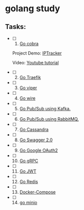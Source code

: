 # golang study

## Tasks:
- [ ] 1. [Go cobra](https://github.com/spf13/cobra)
  
  Project Demo: [IPTracker](https://github.com/code-toan-bug/iptrackerProject)

  Video: [Youtube tutorial](https://www.youtube.com/watch?v=Ll-s38JKWi8)
    
- [ ] 2. [Go Traefik](https://github.com/traefik/traefik)
- [ ] 3. [Go viper ](https://github.com/spf13/viper)
- [ ] 4. [Go wire](https://github.com/google/wire)
- [ ] 5. [Go Pub/Sub using Kafka.](https://github.com/segmentio/kafka-go)
- [ ] 6. [Go Pub/Sub using RabbitMQ.](https://github.com/rabbitmq/amqp091-go)
- [ ] 7. [Go Cassandra](https://github.com/apache/cassandra-gocql-driver)
- [ ] 8. [Go Swagger 2.0](https://github.com/go-swagger/go-swagger)
- [ ] 9. [Go Google OAuth2](https://github.com/golang/oauth2)
- [ ] 10. [Go gRPC](https://github.com/grpc/grpc-go)
- [ ] 11. [Go JWT](https://github.com/golang-jwt/jwt)
- [ ] 12. [Go Redis](https://github.com/redis/go-redis)
- [ ] 13. [Docker-Compose](https://docs.docker.com/compose)
- [ ] 14. [go minio](https://github.com/minio/minio-go)

